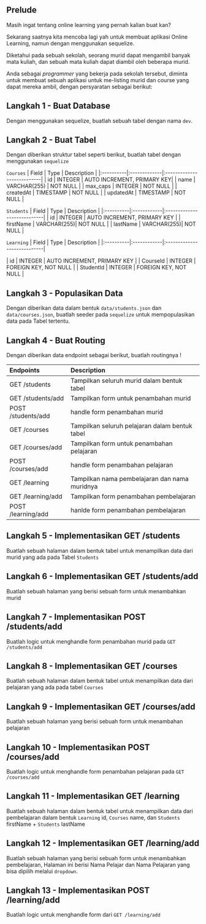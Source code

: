 ## Prelude
Masih ingat tentang online learning yang pernah kalian buat kan?

Sekarang saatnya kita mencoba lagi yah untuk membuat aplikasi Online Learning,
namun dengan menggunakan sequelize.

Diketahui pada sebuah sekolah, seorang murid dapat mengambil banyak mata kuliah,
dan sebuah mata kuliah dapat diambil oleh beberapa murid.

Anda sebagai *programmer* yang bekerja pada sekolah tersebut, diminta untuk
membuat sebuah aplikasi untuk me-listing murid dan course yang dapat mereka
ambil, dengan persyaratan sebagai berikut:

## Langkah 1 - Buat Database
Dengan menggunakan sequelize, buatlah sebuah tabel dengan nama `dev`.

## Langkah 2 - Buat Tabel
Dengan diberikan struktur tabel seperti berikut, buatlah tabel dengan
menggunakan `sequelize`

`Courses`
| Field     | Type         | Description                |
|:----------|:-------------|:---------------------------|
| id        | INTEGER      | AUTO INCREMENT, PRIMARY KEY|
| name      | VARCHAR(255) | NOT NULL                   |
| max_caps  | INTEGER      | NOT NULL                   |
| createdAt | TIMESTAMP    | NOT NULL                   |
| updatedAt | TIMESTAMP    | NOT NULL                   |

`Students`
| Field     | Type        | Description                 |
|:----------|:------------|:----------------------------|
| id        | INTEGER     | AUTO INCREMENT, PRIMARY KEY |
| firstName | VARCHAR(255)| NOT NULL                    |
| lastName  | VARCHAR(255)| NOT NULL                    |

`Learning`
| Field     | Type        | Description                 |
|:----------|:------------|:----------------------------|

| id        | INTEGER     | AUTO INCREMENT, PRIMARY KEY |
| CourseId  | INTEGER     | FOREIGN KEY, NOT NULL       |
| StudentId | INTEGER     | FOREIGN KEY, NOT NULL       |

## Langkah 3 - Populasikan Data

Dengan diberikan data dalam bentuk `data/students.json` dan `data/courses.json`,
buatlah seeder pada `sequelize` untuk mempopulasikan data pada Tabel tertentu.

## Langkah 4 - Buat Routing

Dengan diberikan data endpoint sebagai berikut, buatlah routingnya !

| Endpoints         | Description                                    |
|:------------------|:-----------------------------------------------|
| GET /students     | Tampilkan seluruh murid dalam bentuk tabel     |
| GET /students/add | Tampilkan form untuk penambahan murid          |
| POST /students/add| handle form penambahan murid                   |
| GET /courses      | Tampilkan seluruh pelajaran dalam bentuk tabel |
| GET /courses/add  | Tampilkan form untuk penambahan pelajaran      |
| POST /courses/add | handle form penambahan pelajaran               | 
| GET /learning     | Tampilkan nama pembelajaran dan nama muridnya  |
| GET /learning/add | Tampilkan form penambahan pembelajaran         |
| POST /learning/add| hanlde form penambahan pembelajaran            |

## Langkah 5 - Implementasikan GET /students
Buatlah sebuah halaman dalam bentuk tabel untuk menampilkan data dari
murid yang ada pada Tabel `Students`

## Langkah 6 - Implementasikan GET /students/add
Buatlah sebuah halaman yang berisi sebuah form untuk menambahkan murid

## Langkah 7 - Implementasikan POST /students/add
Buatlah logic untuk menghandle form penambahan murid pada `GET /students/add`

## Langkah 8 - Implementasikan GET /courses
Buatlah sebuah halaman dalam bentuk tabel untuk menampilkan data dari
pelajaran yang ada pada tabel `Courses`

## Langkah 9 - Implementasikan GET /courses/add
Buatlah sebuah halaman yang berisi sebuah form untuk menambahan pelajaran

## Langkah 10 - Implementasikan POST /courses/add
Buatlah logic untuk menghandle form penambahan pelajaran pada `GET /courses/add`

## Langkah 11 - Implementasikan GET /learning
Buatlah sebuah halaman dalam bentuk tabel untuk menampilkan data dari
pembelajaran dalam bentuk `Learning` id, `Courses` name, 
dan `Students` firstName + `Students` lastName

## Langkah 12 - Implementasikan GET /learning/add
Buatlah sebuah halaman yang berisi sebuah form untuk menambahkan pembelajaran,
Halaman ini berisi Nama Pelajar dan Nama Pelajaran yang bisa dipilih melalui
`dropdown`.

## Langkah 13 - Implementasikan POST /learning/add
Buatlah logic untuk menghandle form dari `GET /learning/add`